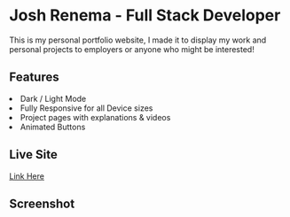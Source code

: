 <h1> Josh Renema - Full Stack Developer </h1>

This is my personal portfolio website, I made it to display my work and personal projects to employers or anyone who might be interested!

<h2>Features</h2>

<li>Dark / Light Mode</li>
<li>Fully Responsive for all Device sizes</li>
<li>Project pages with explanations & videos</li>
<li>Animated Buttons</li>

<h2>Live Site</h2>

<a href="https://josren.ca" target="_blank">Link Here</a>

<h2>Screenshot</h2>


